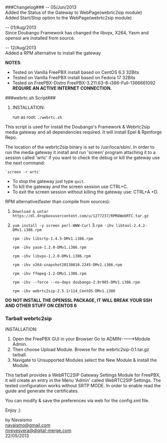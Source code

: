 ###Changelog###
 -- 05/Jun/2013							  
 Added the Status of the Gateway to WebPage(webrtc2sip module)		  
 Added Start/Stop option to the WebPage(webrtc2sip module)		  
									  
 -- 01/Aug/2013							  
 Since Doubango Framework has changed the libvpx, X264, Yasm and openssl 
 are installed from source. 						  
									  
 -- 12/Aug/2013							  
 Added a RPM alternative to install the gateway                          
									 


**NOTES**: 
* Tested on Vanilla FreePBX install based on CentOS 6.3 32Bits	
* Tested on Vanilla FreePBX install based on Fedora 17  32Bits
* Tested on FreePBX-Distro FreePBX-3.211.63-8-i386-Full-1366661092	
	**REQUIRE AN ACTIVE INTERNET CONNECTION.**


###webrtc.sh Script###
1. INSTALLATION:

	run as root: `./webrtc.sh`

This script is used for install the Doubango's Framework & Webrtc2sip media 
gateway and all dependencies required. It will install Epel & Rpmforge Repo.

The location of the webrtc2sip binary is set to /usr/loca/sbin/.
In order to run the media gateway it install and run 'screen' program attaching 
it to a session called 'wrtc' if you want to check the debug or kill the gateway
use the next command:

	`screen -r wrtc`

* To stop the gateway just type `quit`.
* To kill the gateway and the screen session use CTRL+C.
* To exit the screen session without killing the gateway use: CTRL+A +D.


RPM alternative(faster than compile from sources):

1. `Download & untar https://dl.dropboxusercontent.com/u/1277237/RPM4WebRTC.tar.gz`
2. `yum install -y screen perl-WWW-Curl`
3.`rpm -ihv libtool-2.4.2-DMv1.i386.rpm`

	`rpm -ihv libsrtp-1.4.5-DMv1.i386.rpm`

	`rpm -ihv yasm-1.2.0-DMv1.i386.rpm`

	`rpm -ihv libvpx-1.2.0-DMv1.i386.rpm`

	`rpm -ihv x264-snapshot20130810.2245-DMv1.i386.rpm`

	`rpm -ihv ffmpeg-1.2-DMv1.i386.rpm`

	`rpm -ihv --force --no-deps doubango-2.0r985-DMv1.i386.rpm`

	`rpm -ihv webrtc2sip-2.5.1r114_CentOS-DMv1.i386`

**DO NOT INSTALL THE OPENSSL PACKAGE, IT WILL BREAK YOUR SSH AND OTHER STUFF ON CENTOS 6**

### Tarball webrtc2sip ###

INSTALLATION:
1. Open the FreePBX GUI in your Browser Go to ADMIN---->Module Admin.
2. Then choose Upload Module. Browse for the webrtc2sip-0.1.tar.gz tarball.
3. Navigate to Unsupported Modules select the New Module & install the Module.

This tarball provides a WebRTC2SIP Gateway Settings Module for FreePBX, it will create 
an entry in the Menu 'Admin' called WebRTC2SIP Settings. The tested configuration works 
without SRTP MODE. In order to enable read the guide and generate the certificates.

You can modify & save the preferences via web for the config.xml file.


Enjoy ;)

									  
by Navaismo					  
navaismo@gmail.com				  
mreyesvera@digital-merge.com			  
22/05/2013					  
									  
